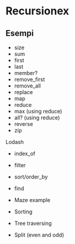 # Recursionex

## Esempi
- size
- sum
- first
- last
- member?
- remove_first
- remove_all
- replace
- map
- reduce
- max (using reduce)
- all? (using reduce)
- reverse
- zip

Lodash
- index_of
- filter
- sort/order_by
- find


- Maze example
- Sorting
- Tree traversing
- Split (even and odd)